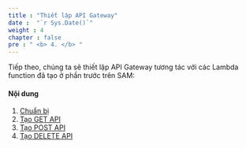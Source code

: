 ```yaml
---
title : "Thiết lập API Gateway"
date :  "`r Sys.Date()`" 
weight : 4
chapter : false
pre : " <b> 4. </b> "
---
```

Tiếp theo, chúng ta sẽ thiết lập API Gateway tương tác với các Lambda function đã tạo ở phần trước trên SAM:

#### Nội dung
1. [Chuẩn bị](4-1-preparations/)
2. [Tạo GET API](4-2-get-api/)
3. [Tạo POST API](4-2-post-api/)
4. [Tạo DELETE API](4-3-delete-api)


